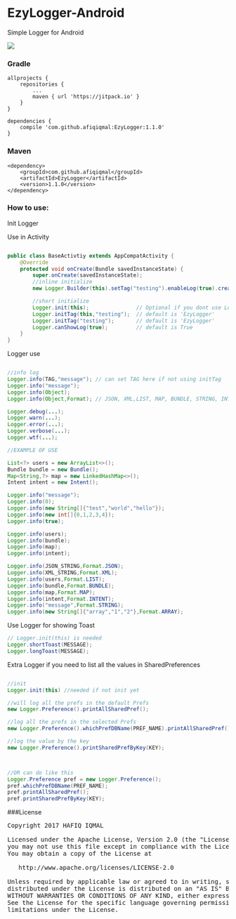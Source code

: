 # EzyLogger-Android
Simple Logger for Android


[![](https://jitpack.io/v/afiqiqmal/EzyLogger.svg)](https://jitpack.io/#afiqiqmal/EzyLogger)


### Gradle

```grovvy
allprojects {
	repositories {
		...
		maven { url 'https://jitpack.io' }
    }
}

dependencies {
    compile 'com.github.afiqiqmal:EzyLogger:1.1.0'
}
```

### Maven
```grovvy
<dependency>
	<groupId>com.github.afiqiqmal</groupId>
	<artifactId>EzyLogger</artifactId>
	<version>1.1.0</version>
</dependency>
```


### How to use:

Init Logger

Use in Activity
```java

public class BaseActivtiy extends AppCompatActivity {
    @Override
    protected void onCreate(Bundle savedInstanceState) {
        super.onCreate(savedInstanceState);
        //inline initialize
        new Logger.Builder(this).setTag("testing").enableLog(true).create();

        //short initialize
        Logger.init(this);               // Optional if you dont use Logger Toast
        Logger.initTag(this,"testing");  // default is 'EzyLogger'
        Logger.initTag("testing");       // default is 'EzyLogger'
        Logger.canShowLog(true);         // default is True
    }
}    

```


Logger use
```java

//info log
Logger.info(TAG,"message"); // can set TAG here if not using initTag
Logger.info("message");
Logger.info(Object);
Logger.info(Object,Format); // JSON, XML,LIST, MAP, BUNDLE, STRING, INTENT, ARRAY

Logger.debug(...);
Logger.warn(...);
Logger.error(...);
Logger.verbose(...);
Logger.wtf(...);

//EXAMPLE OF USE

List<?> users = new ArrayList<>();
Bundle bundle = new Bundle();
Map<String,?> map = new LinkedHashMap<>();
Intent intent = new Intent();

Logger.info("message");
Logger.info(0);
Logger.info(new String[]{"test","world","hello"});
Logger.info(new int[]{0,1,2,3,4});
Logger.info(true);

Logger.info(users);
Logger.info(bundle);
Logger.info(map);
Logger.info(intent);

Logger.info(JSON_STRING,Format.JSON);
Logger.info(XML_STRING,Format.XML);
Logger.info(users,Format.LIST);
Logger.info(bundle,Format.BUNDLE);
Logger.info(map,Format.MAP);
Logger.info(intent,Format.INTENT);
Logger.info("message",Format.STRING);
Logger.info(new String[]{"array","1","2"},Format.ARRAY);
```


Use Logger for showing Toast

``` java
// Logger.init(this) is needed 
Logger.shortToast(MESSAGE);
Logger.longToast(MESSAGE);
```


Extra Logger
if you need to list all the values in SharedPreferences
```java

//init
Logger.init(this) //needed if not init yet

//will log all the prefs in the default Prefs
new Logger.Preference().printAllSharedPref();

//log all the prefs in the selected Prefs
new Logger.Preference().whichPrefDBName(PREF_NAME).printAllSharedPref();

//log the value by the key
new Logger.Preference().printSharedPrefByKey(KEY);



//OR can do like this
Logger.Preference pref = new Logger.Preference();
pref.whichPrefDBName(PREF_NAME);
pref.printAllSharedPref();
pref.printSharedPrefByKey(KEY);

```




###License
<pre>
Copyright 2017 HAFIQ IQMAL

Licensed under the Apache License, Version 2.0 (the "License");
you may not use this file except in compliance with the License.
You may obtain a copy of the License at

   http://www.apache.org/licenses/LICENSE-2.0

Unless required by applicable law or agreed to in writing, software
distributed under the License is distributed on an "AS IS" BASIS,
WITHOUT WARRANTIES OR CONDITIONS OF ANY KIND, either express or implied.
See the License for the specific language governing permissions and
limitations under the License.
</pre>
